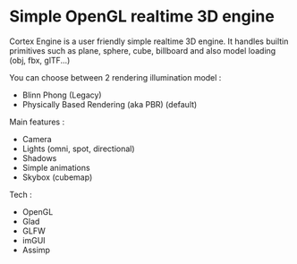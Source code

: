 # Simple OpenGL realtime 3D engine


Cortex Engine is a user friendly simple realtime 3D engine.
It handles builtin primitives such as plane, sphere, cube, billboard and also model loading (obj, fbx, glTF...)


You can choose between 2 rendering illumination model :
- Blinn Phong (Legacy)
- Physically Based Rendering (aka PBR) (default)

Main features :
- Camera
- Lights (omni, spot, directional)
- Shadows
- Simple animations
- Skybox (cubemap)

Tech :
- OpenGL
- Glad
- GLFW
- imGUI
- Assimp
